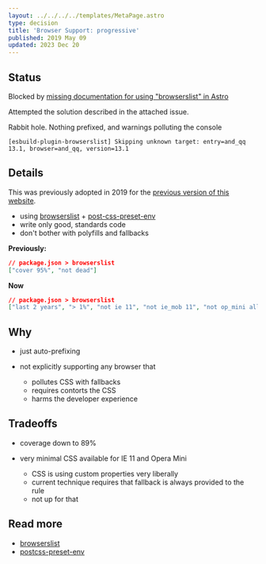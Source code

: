 ```yaml
---
layout: ../../../../templates/MetaPage.astro
type: decision
title: 'Browser Support: progressive'
published: 2019 May 09
updated: 2023 Dec 20
---
```


## Status

Blocked by [missing documentation for using "browserslist" in Astro](https://github.com/withastro/docs/issues/2321)

Attempted the solution described in the attached issue.

Rabbit hole. Nothing prefixed, and warnings polluting the console

```
[esbuild-plugin-browserslist] Skipping unknown target: entry=and_qq 13.1, browser=and_qq, version=13.1
```

## Details

This was previously adopted in 2019 for the [previous version of this website](/meta/records/rejected/react-static).

- using [browserslist](https://github.com/browserslist/browserslist) + [post-css-preset-env](https://github.com/csstools/postcss-preset-env)
- write only good, standards code
- don't bother with polyfills and fallbacks

**Previously:**

```json
// package.json > browserslist
["cover 95%", "not dead"]
```

**Now**

```json
// package.json > browserslist
["last 2 years", "> 1%", "not ie 11", "not ie_mob 11", "not op_mini all"]
```

## Why

- just auto-prefixing
- not explicitly supporting any browser that

  - pollutes CSS with fallbacks
  - requires contorts the CSS
  - harms the developer experience

## Tradeoffs

- coverage down to 89%
- very minimal CSS available for IE 11 and Opera Mini

  - CSS is using custom properties very liberally
  - current technique requires that fallback is always provided to the rule
  - not up for that

## Read more

- [browserslist](https://github.com/browserslist/browserslist)
- [postcss-preset-env](https://github.com/csstools/postcss-preset-env)
